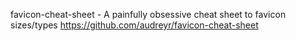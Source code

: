 
favicon-cheat-sheet - A painfully obsessive cheat sheet to favicon sizes/types
https://github.com/audreyr/favicon-cheat-sheet